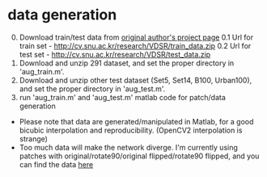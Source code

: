 # data generation
0. Download train/test data from [original author's project page](http://cv.snu.ac.kr/research/VDSR/)
  0.1 Url for train set - http://cv.snu.ac.kr/research/VDSR/train_data.zip
  0.2 Url for test set - http://cv.snu.ac.kr/research/VDSR/test_data.zip
1. Download and unzip 291 dataset, and set the proper directory in 'aug_train.m'.
2. Download and unzip other test dataset (Set5, Set14, B100, Urban100), and set the proper directory in 'aug_test.m'.
3. run 'aug_train.m' and 'aug_test.m' matlab code for patch/data generation


- Please note that data are generated/manipulated in Matlab, for a good bicubic interpolation and reproducibility. (OpenCV2 interpolation is strange)
- Too much data will make the network diverge. I'm currently using patches with original/rotate90/original flipped/rotate90 flipped, and you can find the data [here](https://drive.google.com/file/d/0B4KsMpU0Beosc1FNQVlFZWlMOG8/view?usp=sharing)
